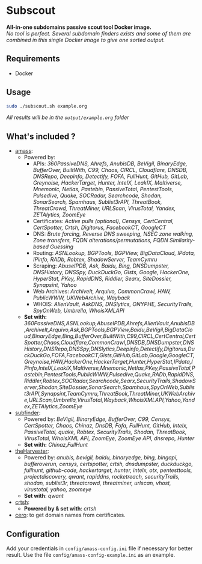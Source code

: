 # Subscout

**All-in-one subdomains passive scout tool Docker image.**  
*No tool is perfect. Several subdomain finders exists and some of them are combined in this single Docker image to give one sorted output.*

## Requirements

- Docker

## Usage

```bash
sudo ./subscout.sh example.org
```

*All results will be in the `output/example.org` folder*

## What's included ?

- [amass](https://github.com/OWASP/Amass):
  - Powered by:
    - APIs:	*360PassiveDNS, Ahrefs, AnubisDB, BeVigil, BinaryEdge, BufferOver, BuiltWith, C99, Chaos, CIRCL, Cloudflare, DNSDB, DNSRepo, Deepinfo, Detectify, FOFA, FullHunt, GitHub, GitLab, Greynoise, HackerTarget, Hunter, IntelX, LeakIX, Maltiverse, Mnemonic, Netlas, Pastebin, PassiveTotal, PentestTools, Pulsedive, Quake, SOCRadar, Searchcode, Shodan, SonarSearch, Spamhaus, Sublist3rAPI, ThreatBook, ThreatCrowd, ThreatMiner, URLScan, VirusTotal, Yandex, ZETAlytics, ZoomEye*
    - Certificates:	*Active pulls (optional), Censys, CertCentral, CertSpotter, Crtsh, Digitorus, FacebookCT, GoogleCT*
    - DNS: *Brute forcing, Reverse DNS sweeping, NSEC zone walking, Zone transfers, FQDN alterations/permutations, FQDN Similarity-based Guessing*
    - Routing:	*ASNLookup, BGPTools, BGPView, BigDataCloud, IPdata, IPinfo, RADb, Robtex, ShadowServer, TeamCymru*
    - Scraping:	*AbuseIPDB, Ask, Baidu, Bing, DNSDumpster, DNSHistory, DNSSpy, DuckDuckGo, Gists, Google, HackerOne, HyperStat, PKey, RapidDNS, Riddler, Searx, SiteDossier, Synapsint, Yahoo*
    - Web Archives:	*ArchiveIt, Arquivo, CommonCrawl, HAW, PublicWWW, UKWebArchive, Wayback*
    - WHOIS:	*AlienVault, AskDNS, DNSlytics, ONYPHE, SecurityTrails, SpyOnWeb, Umbrella, WhoisXMLAPI*
  - **Set with:** *360PassiveDNS,ASNLookup,AbuseIPDB,Ahrefs,AlienVault,AnubisDB,ArchiveIt,Arquivo,Ask,BGPTools,BGPView,Baidu,BeVigil,BigDataCloud,BinaryEdge,Bing,BufferOver,BuiltWith,C99,CIRCL,CertCentral,CertSpotter,Chaos,Cloudflare,CommonCrawl,DNSDB,DNSDumpster,DNSHistory,DNSRepo,DNSSpy,DNSlytics,Deepinfo,Detectify,Digitorus,DuckDuckGo,FOFA,FacebookCT,Gists,GitHub,GitLab,Google,GoogleCT,Greynoise,HAW,HackerOne,HackerTarget,Hunter,HyperStat,IPdata,IPinfo,IntelX,LeakIX,Maltiverse,Mnemonic,Netlas,PKey,PassiveTotal,Pastebin,PentestTools,PublicWWW,Pulsedive,Quake,RADb,RapidDNS,Riddler,Robtex,SOCRadar,Searchcode,Searx,SecurityTrails,ShadowServer,Shodan,SiteDossier,SonarSearch,Spamhaus,SpyOnWeb,Sublist3rAPI,Synapsint,TeamCymru,ThreatBook,ThreatMiner,UKWebArchive,URLScan,Umbrella,VirusTotal,Wayback,WhoisXMLAPI,Yahoo,Yandex,ZETAlytics,ZoomEye*
- [subfinder](https://github.com/projectdiscovery/subfinder): 
  - Powered by: *BeVigil, BinaryEdge, BufferOver, C99, Censys, CertSpotter, Chaos, Chinaz, DnsDB, Fofa, FullHunt, GitHub, Intelx, PassiveTotal, quake, Robtex, SecurityTrails, Shodan, ThreatBook, VirusTotal, WhoisXML API, ZoomEye, ZoomEye API, dnsrepo, Hunter*
  - **Set with:** *Chinaz,FullHunt*
- [theHarvester](https://github.com/laramies/theHarvester):
  - Powered by: *anubis, bevigil, baidu, binaryedge, bing, bingapi, bufferoverun, censys, certspotter, crtsh, dnsdumpster, duckduckgo, fullhunt, github-code, hackertarget, hunter, intelx, otx, pentesttools, projectdiscovery, qwant, rapiddns, rocketreach, securityTrails, shodan, sublist3r, threatcrowd, threatminer, urlscan, vhost, virustotal, yahoo, zoomeye*
  - **Set with**: *qwant*
- [crtsh](https://github.com/famasoon/crtsh):
  - **Powered by & set with**: *crtsh*
- [cero](https://github.com/glebarez/cero): to get domain names from certificates.

## Configuration

Add your credentials in `config/amass-config.ini` file if necessary for better result.
Use the file `config/amass-config-example.ini` as an example.

